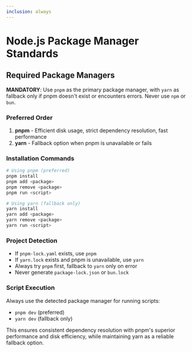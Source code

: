 ```yaml
---
inclusion: always
---
```


# Node.js Package Manager Standards

## Required Package Managers

**MANDATORY**: Use `pnpm` as the primary package manager, with `yarn` as fallback only if pnpm doesn't exist or encounters errors. Never use `npm` or `bun`.

### Preferred Order
1. **pnpm** - Efficient disk usage, strict dependency resolution, fast performance
2. **yarn** - Fallback option when pnpm is unavailable or fails

### Installation Commands

```bash
# Using pnpm (preferred)
pnpm install
pnpm add <package>
pnpm remove <package>
pnpm run <script>

# Using yarn (fallback only)
yarn install
yarn add <package>
yarn remove <package>
yarn run <script>
```

### Project Detection

- If `pnpm-lock.yaml` exists, use `pnpm`
- If `yarn.lock` exists and pnpm is unavailable, use `yarn`
- Always try `pnpm` first, fallback to `yarn` only on error
- Never generate `package-lock.json` or `bun.lock`

### Script Execution

Always use the detected package manager for running scripts:
- `pnpm dev` (preferred)
- `yarn dev` (fallback only)

This ensures consistent dependency resolution with pnpm's superior performance and disk efficiency, while maintaining yarn as a reliable fallback option.